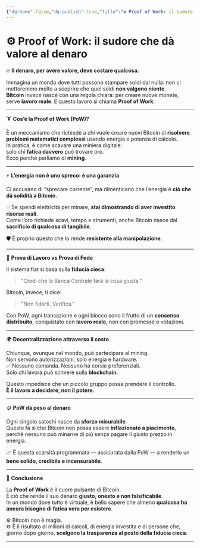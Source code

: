 ```yaml
---
{"dg-home":false,"dg-publish":true,"title":"⚙️ Proof of Work: il sudore che dà valore al denaro","tags":["Bitcoin","ProofOfWork","Energia","Libertà","Mining"],"date":"2025-07-09","permalink":"/idee/bitcoin/proof-of-work/","dgPassFrontmatter":true}
---
```



# ⚙️ Proof of Work: il sudore che dà valore al denaro

🔥 **Il denaro, per avere valore, deve costare qualcosa.**

Immagina un mondo dove tutti possono stampare soldi dal nulla: non ci metteremmo molto a scoprire che quei soldi **non valgono niente**.  
**Bitcoin** invece nasce con una regola chiara: per creare nuove monete, serve **lavoro reale**. E questo lavoro si chiama **Proof of Work**.

---

🏋️ **Cos’è la Proof of Work (PoW)?**

È un meccanismo che richiede a chi vuole creare nuovi Bitcoin di **risolvere problemi matematici complessi** usando energia e potenza di calcolo.  
In pratica, è come scavare una miniera digitale:  
solo chi **fatica davvero** può trovare oro.  
Ecco perché parliamo di **mining**.

---

⚡ **L’energia non è uno spreco: è una garanzia**

Ci accusano di “sprecare corrente”, ma dimenticano che l’energia è **ciò che dà solidità a Bitcoin**.

💡 Se spendi elettricità per minare, **stai dimostrando di aver investito risorse reali**.  
Come l’oro richiede scavi, tempo e strumenti, anche Bitcoin nasce dal **sacrificio di qualcosa di tangibile**.

🛡️ È proprio questo che lo rende **resistente alla manipolazione**.

---

🔁 **Prova di Lavoro vs Prova di Fede**

Il sistema fiat si basa sulla **fiducia cieca**:  
> "Credi che la Banca Centrale farà la cosa giusta."

Bitcoin, invece, ti dice:  
> "Non fidarti. Verifica."

Con PoW, ogni transazione e ogni blocco sono il frutto di un **consenso distribuito**, conquistato con **lavoro reale**, non con promesse o votazioni.

---

🌍 **Decentralizzazione attraverso il costo**

Chiunque, ovunque nel mondo, può partecipare al mining.  
Non servono autorizzazioni, solo energia e hardware.  
✅ Nessuno comanda. Nessuno ha corsie preferenziali.  
Solo chi lavora può scrivere sulla **blockchain**.

Questo impedisce che un piccolo gruppo possa prendere il controllo.  
**È il lavoro a decidere, non il potere.**

---

🪙 **PoW dà peso al denaro**

Ogni singolo satoshi nasce da **sforzo misurabile**.  
Questo fa sì che Bitcoin non possa essere **inflazionato a piacimento**, perché nessuno può minarne di più senza pagare il giusto prezzo in energia.

📈 È questa scarsità programmata — assicurata dalla PoW — a renderlo un **bene solido, credibile e incensurabile**.

---

💬 **Conclusione**

La **Proof of Work** è il cuore pulsante di Bitcoin.  
È ciò che rende il suo denaro **giusto, onesto e non falsificabile**.  
In un mondo dove tutto è virtuale, è bello sapere che almeno **qualcosa ha ancora bisogno di fatica vera per esistere**.

⚙️ Bitcoin non è magia.  
⚙️ È il risultato di milioni di calcoli, di energia investita e di persone che, giorno dopo giorno, **scelgono la trasparenza al posto della fiducia cieca**.

---

